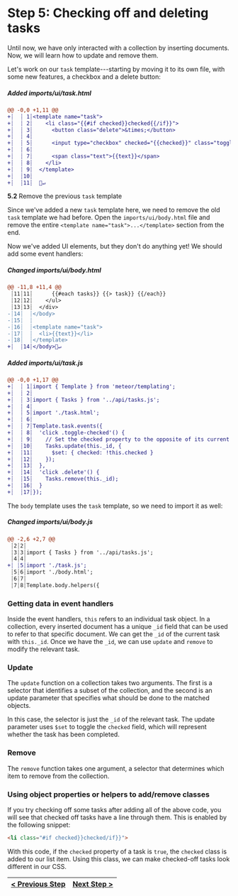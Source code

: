 # Step 5: Checking off and deleting tasks

[//]: # (head-end)


Until now, we have only interacted with a collection by inserting documents. Now, we will learn how to update and remove them.

Let's work on our `task` template---starting by moving it to its own file, with some new features, a checkbox and a delete button:

[{]: <helper> (diffStep 5.1 noTitle=true)

##### Added imports&#x2F;ui&#x2F;task.html
```diff
@@ -0,0 +1,11 @@
+┊  ┊ 1┊<template name="task">
+┊  ┊ 2┊    <li class="{{#if checked}}checked{{/if}}">
+┊  ┊ 3┊      <button class="delete">&times;</button>
+┊  ┊ 4┊
+┊  ┊ 5┊      <input type="checkbox" checked="{{checked}}" class="toggle-checked" />
+┊  ┊ 6┊
+┊  ┊ 7┊      <span class="text">{{text}}</span>
+┊  ┊ 8┊    </li>
+┊  ┊ 9┊  </template>
+┊  ┊10┊
+┊  ┊11┊  🚫↵
```

[}]: #

**5.2** Remove the previous `task` template

Since we've added a new `task` template here, we need to remove the old `task` template we had before.  Open the `imports/ui/body.html` file and remove the entire `<template name="task">...</template>` section from the end.

Now we've added UI elements, but they don't do anything yet! We should add some event handlers:

[{]: <helper> (diffStep 5.2 noTitle=true)

##### Changed imports&#x2F;ui&#x2F;body.html
```diff
@@ -11,8 +11,4 @@
 ┊11┊11┊      {{#each tasks}} {{> task}} {{/each}}
 ┊12┊12┊    </ul>
 ┊13┊13┊  </div>
-┊14┊  ┊</body>
-┊15┊  ┊
-┊16┊  ┊<template name="task">
-┊17┊  ┊  <li>{{text}}</li>
-┊18┊  ┊</template>
+┊  ┊14┊</body>🚫↵
```

##### Added imports&#x2F;ui&#x2F;task.js
```diff
@@ -0,0 +1,17 @@
+┊  ┊ 1┊import { Template } from 'meteor/templating';
+┊  ┊ 2┊
+┊  ┊ 3┊import { Tasks } from '../api/tasks.js';
+┊  ┊ 4┊
+┊  ┊ 5┊import './task.html';
+┊  ┊ 6┊
+┊  ┊ 7┊Template.task.events({
+┊  ┊ 8┊  'click .toggle-checked'() {
+┊  ┊ 9┊    // Set the checked property to the opposite of its current value
+┊  ┊10┊    Tasks.update(this._id, {
+┊  ┊11┊      $set: { checked: !this.checked }
+┊  ┊12┊    });
+┊  ┊13┊  },
+┊  ┊14┊  'click .delete'() {
+┊  ┊15┊    Tasks.remove(this._id);
+┊  ┊16┊  }
+┊  ┊17┊});
```

[}]: #

The `body` template uses the `task` template, so we need to import it as well:

[{]: <helper> (diffStep 5.4 noTitle=true)

##### Changed imports&#x2F;ui&#x2F;body.js
```diff
@@ -2,6 +2,7 @@
 ┊2┊2┊
 ┊3┊3┊import { Tasks } from '../api/tasks.js';
 ┊4┊4┊
+┊ ┊5┊import './task.js';
 ┊5┊6┊import './body.html';
 ┊6┊7┊
 ┊7┊8┊Template.body.helpers({
```

[}]: #


### Getting data in event handlers

Inside the event handlers, `this` refers to an individual task object. In a collection, every inserted document has a unique `_id` field that can be used to refer to that specific document. We can get the `_id` of the current task with `this._id`. Once we have the `_id`, we can use `update` and `remove` to modify the relevant task.

### Update

The `update` function on a collection takes two arguments. The first is a selector that identifies a subset of the collection, and the second is an update parameter that specifies what should be done to the matched objects.

In this case, the selector is just the `_id` of the relevant task. The update parameter uses `$set` to toggle the `checked` field, which will represent whether the task has been completed.

### Remove

The `remove` function takes one argument, a selector that determines which item to remove from the collection.

### Using object properties or helpers to add/remove classes

If you try checking off some tasks after adding all of the above code, you will see that checked off tasks have a line through them. This is enabled by the following snippet:

```html
<li class="#if checked}}checked/if}}">
```

With this code, if the `checked` property of a task is `true`, the `checked` class is added to our list item. Using this class, we can make checked-off tasks look different in our CSS.


[//]: # (foot-start)

[{]: <helper> (navStep)

| [< Previous Step](step4.md) | [Next Step >](step6.md) |
|:--------------------------------|--------------------------------:|

[}]: #
